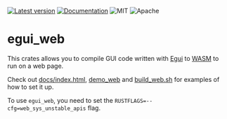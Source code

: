 [![Latest version](https://img.shields.io/crates/v/egui_web.svg)](https://crates.io/crates/egui_web)
[![Documentation](https://docs.rs/egui_web/badge.svg)](https://docs.rs/egui_web)
![MIT](https://img.shields.io/badge/license-MIT-blue.svg)
![Apache](https://img.shields.io/badge/license-Apache-blue.svg)

# egui_web

This crates allows you to compile GUI code written with [Egui](https://crates.io/crates/egui) to [WASM](https://en.wikipedia.org/wiki/WebAssembly) to run on a web page.

Check out [docs/index.html](https://github.com/emilk/egui/blob/master/docs/index.html), [demo_web](https://github.com/emilk/egui/tree/master/demo_web) and [build_web.sh](https://github.com/emilk/egui/blob/master/build_web.sh) for examples of how to set it up.

To use `egui_web`, you need to set the `RUSTFLAGS=--cfg=web_sys_unstable_apis` flag.
